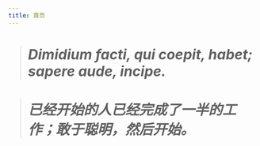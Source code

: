```yaml
---
title: 首页
---
```


> # *Dimidium facti, qui coepit, habet; sapere aude, incipe.*

> # *已经开始的人已经完成了一半的工作；敢于聪明，然后开始。*